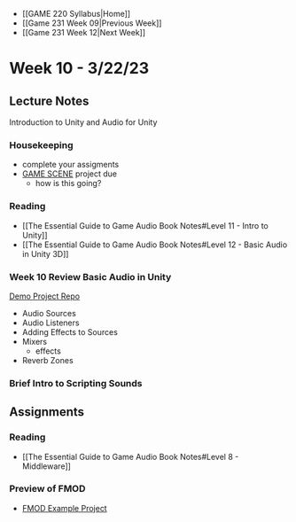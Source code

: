 - [[GAME 220 Syllabus|Home]]
- [[Game 231 Week 09|Previous Week]]
- [[Game 231 Week 12|Next Week]]

# Week 10 - 3/22/23

## Lecture Notes
Introduction to Unity and Audio for Unity

### Housekeeping
- complete your assigments
- [GAME SCENE](https://learn.unity.com/tutorial/audio-setup) project due
	- how is this going?

### Reading
- [[The Essential Guide to Game Audio Book Notes#Level 11 - Intro to Unity]]
- [[The Essential Guide to Game Audio Book Notes#Level 12 - Basic Audio in Unity 3D]]

### Week 10 Review Basic Audio in Unity
[Demo Project Repo](https://github.com/APUGames/game-220-unity-audio-intro)

- Audio Sources
- Audio Listeners
- Adding Effects to Sources
- Mixers
	- effects
- Reverb Zones

### Brief Intro to Scripting Sounds

## Assignments

### Reading
- [[The Essential Guide to Game Audio Book Notes#Level 8 - Middleware]]

### Preview of FMOD
- [FMOD Example Project](https://github.com/APUGames/FMODProject)

